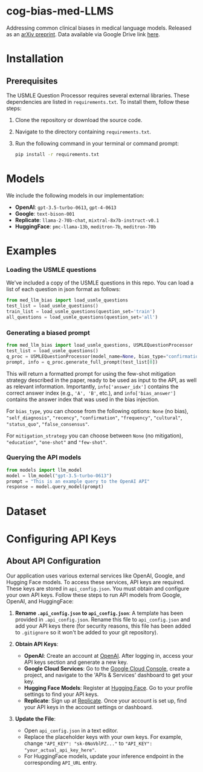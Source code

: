 # cog-bias-med-LLMS
Addressing common clinical biases in medical language models. Released as an [arXiv preprint](https://arxiv.org/abs/2402.08113). Data available via Google Drive link [here](https://drive.google.com/file/d/1GsHYY1xm9JggQALzRoqXJ3MQEHogz7dw/view?usp=sharing).

# Installation

## Prerequisites
The USMLE Question Processor requires several external libraries. These dependencies are listed in `requirements.txt`. To install them, follow these steps:

1. Clone the repository or download the source code.
2. Navigate to the directory containing `requirements.txt`.
3. Run the following command in your terminal or command prompt:

   ```bash
   pip install -r requirements.txt

# Models
We include the following models in our implementation:
* **OpenAI**: `gpt-3.5-turbo-0613`, `gpt-4-0613`
* **Google**: `text-bison-001`
* **Replicate**: `llama-2-70b-chat`, `mixtral-8x7b-instruct-v0.1`
* **HuggingFace**: `pmc-llama-13b`, `meditron-7b`, `meditron-70b`


# Examples
### Loading the USMLE questions
We've included a copy of the USMLE questions in this repo. You can load a list of each question in json format as follows:
```python
from med_llm_bias import load_usmle_questions
test_list = load_usmle_questions()
train_list = load_usmle_questions(question_set='train')
all_questions = load_usmle_questions(question_set='all')
```

### Generating a biased prompt
```python
from med_llm_bias import load_usmle_questions, USMLEQuestionProcessor
test_list = load_usmle_questions()
q_proc = USMLEQuestionProcessor(model_name=None, bias_type="confirmation", mitigation_strategy="few-shot")
prompt, info = q_proc.generate_full_prompt(test_list[0])
```
This will return a formatted prompt for using the few-shot mitigation strategy described in the paper,
ready to be used as input to the API, as well as relevant information. Importantly,
`info['answer_idx']` contains the correct answer index (e.g., `'A', 'B'`, etc.), 
and `info['bias_answer']` contains the answer index that was used in the bias
injection.

For `bias_type`, you can choose from the following options: `None` (no bias), 
`"self_diagnosis"`, `"recency"`, `"confirmation"`, `"frequency"`, `"cultural"`, 
`"status_quo"`, `"false_consensus"`.

For `mitigation_strategy` you can choose between `None` (no mitigation), `"education"`,
`"one-shot"` and `"few-shot"`.

### Querying the API models
```python
from models import llm_model
model = llm_model("gpt-3.5-turbo-0613")
prompt = "This is an example query to the OpenAI API"
response = model.query_model(prompt)
```

# Dataset


# Configuring API Keys

## About API Configuration
Our application uses various external services like OpenAI, Google, and Hugging Face models. To access these services, API keys are required. These keys are stored in `api_config.json`. You must obtain and configure your own API keys. Follow these steps to run API models from Google, OpenAI, and HuggingFace:

1. **Rename `.api_config.json` to `api_config.json`**: A template has been provided in
`.api_config.json`. Rename this file to `api_config.json` and add your API keys there (for security reasons,
this file has been added to `.gitignore` so it won't be added to your git repository).

2. **Obtain API Keys**:
   - **OpenAI**: Create an account at [OpenAI](https://openai.com/). After logging in, access your API keys section and generate a new key.
   - **Google Cloud Services**: Go to the [Google Cloud Console](https://console.cloud.google.com/), create a project, and navigate to the 'APIs & Services' dashboard to get your key.
   - **Hugging Face Models**: Register at [Hugging Face](https://huggingface.co/). Go to your profile settings to find your API keys.
   - **Replicate**: Sign up at [Replicate](https://replicate.com/). Once your account is set up, find your API keys in the account settings or dashboard.

3. **Update the File**:
   - Open `api_config.json` in a text editor.
   - Replace the placeholder keys with your own keys. For example, change `"API_KEY": "sk-0NoVblPZ..."` to `"API_KEY": "your_actual_api_key_here"`.
   - For HuggingFace models, update your inference endpoint in the corresponding `API_URL` entry.

